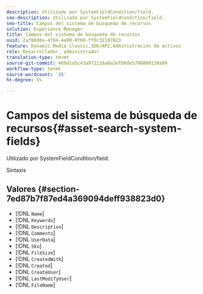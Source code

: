 ```yaml
---
description: Utilizado por SystemFieldCondition/field.
seo-description: Utilizado por SystemFieldCondition/field.
seo-title: Campos del sistema de búsqueda de recursos
solution: Experience Manager
title: Campos del sistema de búsqueda de recursos
uuid: 2af88d8a-4f04-4a90-8f60-ff0c32197023
feature: Dynamic Media Classic,SDK/API,Administración de activos
role: Desarrollador, administrador
translation-type: tm+mt
source-git-commit: 469d1a5c43a972116a8a2efb0de5708800130a99
workflow-type: tm+mt
source-wordcount: '35'
ht-degree: 5%

---
```



# Campos del sistema de búsqueda de recursos{#asset-search-system-fields}

Utilizado por SystemFieldCondition/field.

Sintaxis

## Valores {#section-7ed87b7f87ed4a369094deff938823d0}

* [!DNL `Name`]
* [!DNL `Keywords`]
* [!DNL `Description`]
* [!DNL `Comments`]
* [!DNL `UserData`]
* [!DNL `Sku`]
* [!DNL `FileSize`]
* [!DNL `CreatedWith`]
* [!DNL `Created`]
* [!DNL `CreateUser`]
* [!DNL `LastModifyUser`]
* [!DNL `FileName`]

